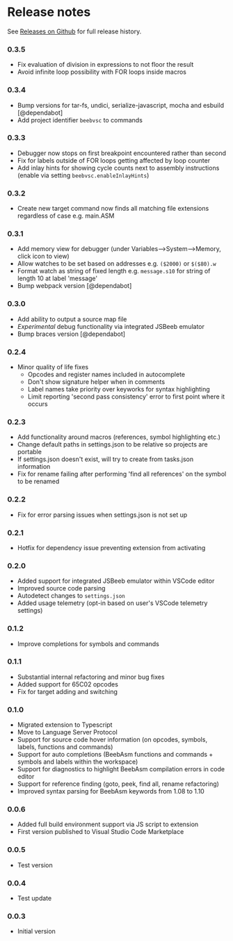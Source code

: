 # Release notes

See [Releases on Github](https://github.com/simondotm/beeb-vsc/releases) for full release history.

### 0.3.5
 - Fix evaluation of division in expressions to not floor the result
 - Avoid infinite loop possibility with FOR loops inside macros

### 0.3.4
 - Bump versions for tar-fs, undici, serialize-javascript, mocha and esbuild [@dependabot]
 - Add project identifier `beebvsc` to commands

### 0.3.3
 - Debugger now stops on first breakpoint encountered rather than second
 - Fix for labels outside of FOR loops getting affected by loop counter
 - Add inlay hints for showing cycle counts next to assembly instructions (enable via setting `beebvsc.enableInlayHints`)

### 0.3.2
 - Create new target command now finds all matching file extensions regardless of case e.g. main.ASM

### 0.3.1
 - Add memory view for debugger (under Variables-->System-->Memory, click icon to view)
 - Allow watches to be set based on addresses e.g. `($2000)` or `$($80).w`
 - Format watch as string of fixed length e.g. `message.s10` for string of length 10 at label 'message'
 - Bump webpack version [@dependabot]

### 0.3.0
 - Add ability to output a source map file
 - *Experimental* debug functionality via integrated JSBeeb emulator
 - Bump braces version [@dependabot]

### 0.2.4
- Minor quality of life fixes
  - Opcodes and register names included in autocomplete
  - Don't show signature helper when in comments
  - Label names take priority over keyworks for syntax highlighting
  - Limit reporting 'second pass consistency' error to first point where it occurs

### 0.2.3
- Add functionality around macros (references, symbol highlighting etc.)
- Change default paths in settings.json to be relative so projects are portable
- If settings.json doesn't exist, will try to create from tasks.json information
- Fix for rename failing after performing 'find all references' on the symbol to be renamed

### 0.2.2
- Fix for error parsing issues when settings.json is not set up

### 0.2.1
- Hotfix for dependency issue preventing extension from activating

### 0.2.0
- Added support for integrated JSBeeb emulator within VSCode editor
- Improved source code parsing
- Autodetect changes to `settings.json`
- Added usage telemetry (opt-in based on user's VSCode telemetry settings)

### 0.1.2
- Improve completions for symbols and commands

### 0.1.1
- Substantial internal refactoring and minor bug fixes
- Added support for 65C02 opcodes
- Fix for target adding and switching

### 0.1.0
- Migrated extension to Typescript
- Move to Language Server Protocol
- Support for source code hover information (on opcodes, symbols, labels, functions and commands)
- Support for auto completions (BeebAsm functions and commands + symbols and labels within the workspace)
- Support for diagnostics to highlight BeebAsm compilation errors in code editor
- Support for reference finding (goto, peek, find all, rename refactoring)
- Improved syntax parsing for BeebAsm keywords from 1.08 to 1.10

### 0.0.6
- Added full build environment support via JS script to extension
- First version published to Visual Studio Code Marketplace

### 0.0.5
- Test version

### 0.0.4
- Test update

### 0.0.3
- Initial version
